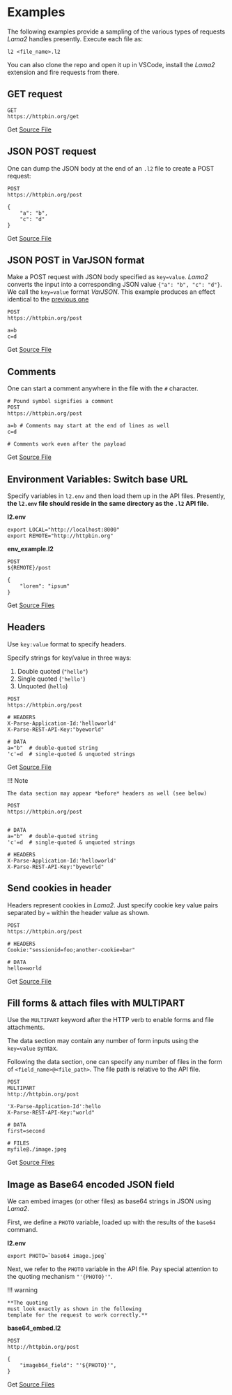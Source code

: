 # Examples

The following examples provide a sampling of
the various types of requests *Lama2* handles
presently. Execute each file as:

```
l2 <file_name>.l2
```

You can also clone the repo and open it up in
VSCode, install the *Lama2* extension and fire
requests from there.

## GET request

```
GET
https://httpbin.org/get
```
Get [Source File](https://github.com/HexmosTech/Lama2/tree/main/examples/0000_sample_get.l2)

## JSON POST request

One can dump the JSON body at the end of an `.l2` file to create a POST request:

```
POST
https://httpbin.org/post

{
    "a": "b",
    "c": "d"
}
```
Get [Source File](https://github.com/HexmosTech/Lama2/tree/main/examples/0002_sample_post.l2)

## JSON POST in VarJSON format

Make a POST request with JSON body specified
as `key=value`. *Lama2* converts the input into
a corresponding JSON value `{"a": "b", "c": "d"}`. We call the `key=value` format *VarJSON*. This example produces an effect identical to the [previous one](#basic-json-post)

```
POST
https://httpbin.org/post

a=b
c=d
```
Get [Source File](https://github.com/HexmosTech/Lama2/tree/main/examples/0001_sample_post_varjson.l2)

## Comments

One can start a comment anywhere in the file
with the `#` character.

```
# Pound symbol signifies a comment
POST
https://httpbin.org/post

a=b # Comments may start at the end of lines as well
c=d

# Comments work even after the payload
```
Get [Source File](https://github.com/HexmosTech/Lama2/tree/main/examples/0003_comment.l2)

## Environment Variables: Switch base URL

Specify variables in `l2.env` and then load
them up in the API files. Presently, **the `l2.env` file should reside in the same directory as the `.l2` API file.**

**l2.env**

```
export LOCAL="http://localhost:8000"
export REMOTE="http://httpbin.org"
```

**env_example.l2**
```
POST
${REMOTE}/post

{
    "lorem": "ipsum"
}
```

Get [Source Files](https://github.com/HexmosTech/Lama2/tree/main/examples/0004_env_switch_root)

## Headers

Use `key:value` format to specify headers.

Specify strings for key/value in three ways:

1. Double quoted (`"hello"`)
1. Single quoted (`'hello'`)
1. Unquoted (`hello`)

```
POST 
https://httpbin.org/post

# HEADERS
X-Parse-Application-Id:'helloworld'
X-Parse-REST-API-Key:"byeworld"

# DATA
a="b"  # double-quoted string
'c'=d  # single-quoted & unquoted strings
```

Get [Source File](https://github.com/HexmosTech/Lama2/tree/main/examples/0005_headers_simple.l2)

!!! Note

    The data section may appear *before* headers as well (see below)
```
POST 
https://httpbin.org/post


# DATA
a="b"  # double-quoted string
'c'=d  # single-quoted & unquoted strings

# HEADERS
X-Parse-Application-Id:'helloworld'
X-Parse-REST-API-Key:"byeworld"
```


## Send cookies in header

Headers represent cookies in *Lama2*. Just specify cookie key value pairs separated by
`=` within the header value as shown.
```
POST 
https://httpbin.org/post

# HEADERS
Cookie:"sessionid=foo;another-cookie=bar"

# DATA
hello=world
```
Get [Source File](https://github.com/HexmosTech/Lama2/tree/main/examples/0006_cookies.l2)

## Fill forms & attach files with MULTIPART

Use the `MULTIPART` keyword after the HTTP
verb to enable forms and file attachments.

The data section may contain any number of 
form inputs using the `key=value` syntax.

Following the data section, one can specify
any number of files in the form of `<field_name>@<file_path>`. The file path is
relative to the API file.

```
POST
MULTIPART
http://httpbin.org/post

'X-Parse-Application-Id':hello 
X-Parse-REST-API-Key:"world"

# DATA
first=second

# FILES
myfile@./image.jpeg
```
Get [Source Files](https://github.com/HexmosTech/Lama2/tree/main/examples/0007_multipart_file)

## Image as Base64 encoded JSON field

We can embed images (or other files) as 
base64 strings in JSON using *Lama2*.

First, we define a `PHOTO` variable, loaded
up with the results of the `base64` command.

**l2.env**

```
export PHOTO=`base64 image.jpeg`
```

Next, we refer to the `PHOTO` variable in
the API file. Pay special attention to the
quoting mechanism `"'{PHOTO}'"`. 


!!! warning

    **The quoting
    must look exactly as shown in the following
    template for the request to work correctly.**

**base64_embed.l2**

```
POST
http://httpbin.org/post

{
	"imageb64_field": "'${PHOTO}'",
}
```
Get [Source Files](https://github.com/HexmosTech/Lama2/tree/main/examples/0008_base64_image)